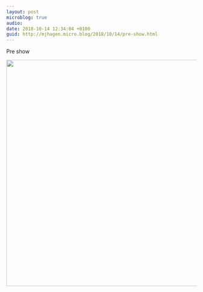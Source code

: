 ```yaml
---
layout: post
microblog: true
audio: 
date: 2018-10-14 12:34:04 +0100
guid: http://mjhagen.micro.blog/2018/10/14/pre-show.html
---
```

Pre show

<img src="http://mjhagen.micro.blog/uploads/2018/3a392afa9d.jpg" width="600" height="600" />
